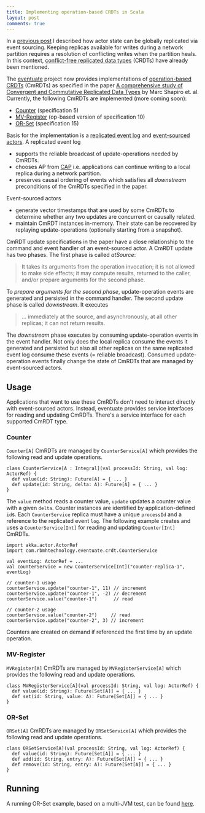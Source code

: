```yaml
---
title: Implementing operation-based CRDTs in Scala 
layout: post
comments: true
---
```


In a [previous post](http://krasserm.github.io/2015/01/13/event-sourcing-at-global-scale/) I described how actor state can be globally replicated via event sourcing. Keeping replicas available for writes during a network partition requires a resolution of conflicting writes when the partition heals. In this context, [conflict-free replicated data types](http://en.wikipedia.org/wiki/Conflict-free_replicated_data_type) (CRDTs) have already been mentioned.

The [eventuate](https://github.com/RBMHTechnology/eventuate) project now provides implementations of [operation-based CRDTs](http://en.wikipedia.org/wiki/Conflict-free_replicated_data_type#Operation-based_CRDTs) (CmRDTs) as specified in the paper [A comprehensive study of Convergent and Commutative Replicated Data Types](http://hal.upmc.fr/docs/00/55/55/88/PDF/techreport.pdf) by Marc Shapiro et. al. Currently, the following CmRDTs are implemented (more coming soon):

- [Counter](https://github.com/RBMHTechnology/eventuate/blob/blog-crdt/src/main/scala/com/rbmhtechnology/eventuate/crdt/Counter.scala) (specification 5)
- [MV-Register](https://github.com/RBMHTechnology/eventuate/blob/blog-crdt/src/main/scala/com/rbmhtechnology/eventuate/crdt/MVRegister.scala) (op-based version of specification 10) 
- [OR-Set](https://github.com/RBMHTechnology/eventuate/blob/blog-crdt/src/main/scala/com/rbmhtechnology/eventuate/crdt/ORSet.scala) (specification 15)

Basis for the implementation is a [replicated event log](https://github.com/RBMHTechnology/eventuate/blob/blog-crdt/README.md#event-log) and [event-sourced actors](https://github.com/RBMHTechnology/eventuate/blob/blog-crdt/README.md#event-sourced-actors). A replicated event log

- supports the reliable broadcast of update-operations needed by CmRDTs.  
- chooses AP from [CAP](http://en.wikipedia.org/wiki/CAP_theorem) i.e. applications can continue writing to a local replica during a network partition. 
- preserves causal ordering of events which satisfies all _downstream_ preconditions of the CmRDTs specified in the paper.

Event-sourced actors

- generate vector timestamps that are used by some CmRDTs to determine whether any two updates are concurrent or causally related.
- maintain CmRDT instances in-memory. Their state can be recovered by replaying update-operations (optionally starting from a snapshot).

CmRDT update specifications in the paper have a close relationship to the command and event handler of an event-sourced actor. A CmRDT update has two phases. The first phase is called _atSource_: 

> It takes its arguments from the operation invocation; it is not allowed to make side effects; it may compute results, returned to the caller, and/or prepare arguments for the second phase.

To _prepare arguments for the second phase_, update-operation events are generated and persisted in the command handler. The second update phase is called _downstream_. It executes 

> ... immediately at the source, and asynchronously, at all other replicas; it can not return results.

The _downstream_ phase executes by consuming update-operation events in the event handler. Not only does the local replica consume the events it generated and persisted but also all other replicas on the same replicated event log consume these events (= reliable broadcast). Consumed update-operation events finally change the state of CmRDTs that are managed by event-sourced actors.

Usage
-----

Applications that want to use these CmRDTs don't need to interact directly with event-sourced actors. Instead, eventuate provides service interfaces for reading and updating CmRDTs. There's a service interface for each supported CmRDT type.

### Counter

`Counter[A]` CmRDTs are managed by `CounterService[A]` which provides the following read and update operations. 

    class CounterService[A : Integral](val processId: String, val log: ActorRef) {
      def value(id: String): Future[A] = { ... }
      def update(id: String, delta: A): Future[A] = { ... }
    }

The `value` method reads a counter value, `update` updates a counter value with a given `delta`. Counter instances are identified by application-defined `id`s. Each `CounterService` replica must have a unique `processId` and a reference to the replicated event `log`. The following example creates and uses a `CounterService[Int]` for reading and updating `Counter[Int]` CmRDTs.

    import akka.actor.ActorRef
    import com.rbmhtechnology.eventuate.crdt.CounterService

    val eventLog: ActorRef = ...
    val counterService = new CounterService[Int]("counter-replica-1", eventLog)

    // counter-1 usage
    counterService.update("counter-1", 11) // increment
    counterService.update("counter-1", -2) // decrement
    counterService.value("counter-1")      // read

    // counter-2 usage
    counterService.value("counter-2")     // read
    counterService.update("counter-2", 3) // increment

Counters are created on demand if referenced the first time by an update operation.

### MV-Register

`MVRegister[A]` CmRDTs are managed by `MVRegisterService[A]` which provides the following read and update operations.

    class MVRegisterService[A](val processId: String, val log: ActorRef) {
      def value(id: String): Future[Set[A]] = { ... }
      def set(id: String, value: A): Future[Set[A]] = { ... }
    }

### OR-Set

`ORSet[A]` CmRDTs are managed by `ORSetService[A]` which provides the following read and update operations.

    class ORSetService[A](val processId: String, val log: ActorRef) {
      def value(id: String): Future[Set[A]] = { ... }
      def add(id: String, entry: A): Future[Set[A]] = { ... }
      def remove(id: String, entry: A): Future[Set[A]] = { ... }
    }

Running
-------

A running OR-Set example, based on a multi-JVM test, can be found [here](https://github.com/RBMHTechnology/eventuate/blob/blog-crdt/src/multi-jvm/scala/com/rbmhtechnology/eventuate/crdt/ReplicatedORSetSpec.scala).
